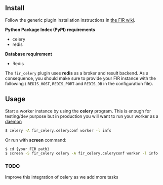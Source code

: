 ## Install
Follow the generic plugin installation instructions in [the FIR wiki](https://github.com/certsocietegenerale/FIR/wiki/Plugins).

__Python Package Index (PyPI) requirements__
* celery
* redis

__Database requirement__
* Redis

The `fir_celery` plugin uses __redis__ as a broker and result backend. As a consequence, you should make sure to provide your FIR instance with the following ( `REDIS_HOST`, `REDIS_PORT` and `REDIS_DB` in the configuration file).


## Usage
Start a worker instance by using the __celery__ program. This is enough for testing/dev purpose but in production you will want to run your worker as a [daemon](http://docs.celeryproject.org/en/latest/userguide/daemonizing.html#daemonizing)
```bash
$ celery -A fir_celery.celeryconf worker -l info
```

Or run with __screen__ command:
```bash
$ cd {your FIR path}
$ screen -S fir_celery celery -A fir_celery.celeryconf worker -l info
```

### TODO
Improve this integration of celery as we add more tasks
